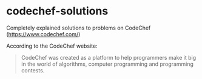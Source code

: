 # codechef-solutions
Completely explained solutions to problems on CodeChef (https://www.codechef.com/)

According to the CodeChef website:

>CodeChef was created as a platform to help programmers make it big in the world of algorithms, computer programming and programming contests.
